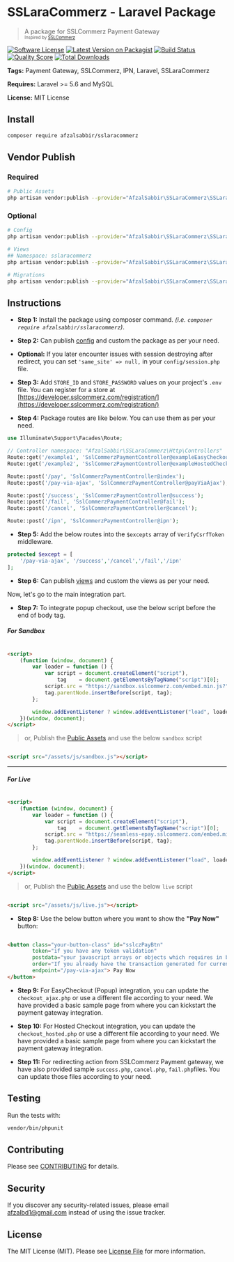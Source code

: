 # SSLaraCommerz - Laravel Package

> A package for SSLCommerz Payment Gateway \
<sub><sup>Inspired by [SSLCommerz](https://github.com/sslcommerz/SSLCommerz-Laravel)</sup></sub>

[![Software License](https://img.shields.io/badge/license-MIT-brightgreen.svg?style=flat-square)](LICENSE.md)
[![Latest Version on Packagist](https://img.shields.io/packagist/v/afzalsabbir/sslaracommerz.svg?style=flat-square)](https://packagist.org/packages/afzalsabbir/sslaracommerz)
[![Build Status](https://img.shields.io/travis/afzalsabbir/sslaracommerz/master.svg?style=flat-square)](https://travis-ci.org/afzalsabbir/sslaracommerz)
[![Quality Score](https://img.shields.io/scrutinizer/g/afzalsabbir/sslaracommerz.svg?style=flat-square)](https://scrutinizer-ci.com/g/afzalsabbir/sslaracommerz)
[![Total Downloads](https://img.shields.io/packagist/dt/afzalsabbir/sslaracommerz.svg?style=flat-square)](https://packagist.org/packages/afzalsabbir/sslaracommerz)

__Tags:__ Payment Gateway, SSLCommerz, IPN, Laravel, SSLaraCommerz

__Requires:__  Laravel >= 5.6 and MySQL

__License:__ MIT License

## Install

```bash
composer require afzalsabbir/sslaracommerz
```

## Vendor Publish

### Required

<span id="public-assets">

```bash
# Public Assets
php artisan vendor:publish --provider="AfzalSabbir\SSLaraCommerz\SSLaraCommerzServiceProvider" --tag="public-assets"
```

</span>

### Optional

<span id="config-views-migrations">

```bash
# Config
php artisan vendor:publish --provider="AfzalSabbir\SSLaraCommerz\SSLaraCommerzServiceProvider" --tag="config"

# Views
## Namespace: sslaracommerz
php artisan vendor:publish --provider="AfzalSabbir\SSLaraCommerz\SSLaraCommerzServiceProvider" --tag="views"

# Migrations
php artisan vendor:publish --provider="AfzalSabbir\SSLaraCommerz\SSLaraCommerzServiceProvider" --tag="migrations"
```

</span>

## Instructions

* __Step 1:__ Install the package using composer command. _(i.e. `composer require afzalsabbir/sslaracommerz`)_.

[//]: # (* __Step 2:__ Copy the `Library` folder and put it in the laravel project's `app/` directory. If needed, then run `composer dump -o`.)

[//]: # (* __Step 3:__ Copy the `config/sslcommerz.php` file into your project's `config/` folder.)

* __Step 2:__ Can publish [config](#config-views-migrations) and custom the package as per your need.

* __Optional:__ If you later encounter issues with session destroying after redirect, you can
  set ```'same_site' => null,``` in your `config/session.php` file.

[//]: # (* __Step 4:__ Add `STORE_ID` and `STORE_PASSWORD` values on your project's `.env` file. You can register for a store at [https://developer.sslcommerz.com/registration/]&#40;https://developer.sslcommerz.com/registration/&#41;)

* __Step 3:__ Add `STORE_ID` and `STORE_PASSWORD` values on your project's `.env` file. You can register for a store
  at [https://developer.sslcommerz.com/registration/](https://developer.sslcommerz.com/registration/)

[//]: # (* __Step 5:__ Copy the `SslCommerzPaymentController` into your project's `Controllers` folder.)

* __Step 4:__ Package routes are like below. You can use them as per your need.

```php
use Illuminate\Support\Facades\Route;

// Controller namespace: "AfzalSabbir\SSLaraCommerz\Http\Controllers"
Route::get('/example1', 'SslCommerzPaymentController@exampleEasyCheckout');
Route::get('/example2', 'SslCommerzPaymentController@exampleHostedCheckout');

Route::post('/pay', 'SslCommerzPaymentController@index');
Route::post('/pay-via-ajax', 'SslCommerzPaymentController@payViaAjax');

Route::post('/success', 'SslCommerzPaymentController@success');
Route::post('/fail', 'SslCommerzPaymentController@fail');
Route::post('/cancel', 'SslCommerzPaymentController@cancel');

Route::post('/ipn', 'SslCommerzPaymentController@ipn');
```

[//]: # (* __Step 7:__ Add the below routes into the `$excepts` array of `VerifyCsrfToken` middleware.)

* __Step 5:__ Add the below routes into the `$excepts` array of `VerifyCsrfToken` middleware.

```php
protected $except = [
    '/pay-via-ajax', '/success','/cancel','/fail','/ipn'
];
```

[//]: # (* __Step 8:__ Copy the `resources/views/*.blade.php` files into your project's `resources/views/` folder.)

* __Step 6:__ Can publish [views](#config-views-migrations) and custom the views as per your need.

Now, let's go to the main integration part.

[//]: # (* __Step 9:__ To integrate popup checkout, use the below script before the end of body tag.)

* __Step 7:__ To integrate popup checkout, use the below script before the end of body tag.

##### For Sandbox

```html

<script>
    (function (window, document) {
        var loader = function () {
            var script = document.createElement("script"),
                tag    = document.getElementsByTagName("script")[0];
            script.src = "https://sandbox.sslcommerz.com/embed.min.js?" + Math.random().toString(36).substring(7);
            tag.parentNode.insertBefore(script, tag);
        };

        window.addEventListener ? window.addEventListener("load", loader, false) : window.attachEvent("onload", loader);
    })(window, document);
</script>
```

> or, Publish the [Public Assets](#public-assets) and use the below `sandbox` script

```html

<script src="/assets/js/sandbox.js"></script>
```

---

##### For Live

```html

<script>
    (function (window, document) {
        var loader = function () {
            var script = document.createElement("script"),
                tag    = document.getElementsByTagName("script")[0];
            script.src = "https://seamless-epay.sslcommerz.com/embed.min.js?" + Math.random().toString(36).substring(7);
            tag.parentNode.insertBefore(script, tag);
        };

        window.addEventListener ? window.addEventListener("load", loader, false) : window.attachEvent("onload", loader);
    })(window, document);
</script>
```

> or, Publish the [Public Assets](#public-assets) and use the below `live` script

```html

<script src="/assets/js/live.js"></script>
```

[//]: # (* __Step 10:__ Use the below button where you want to show the **"Pay Now"** button:)
* __Step 8:__ Use the below button where you want to show the **"Pay Now"** button:

```html

<button class="your-button-class" id="sslczPayBtn"
        token="if you have any token validation"
        postdata="your javascript arrays or objects which requires in backend"
        order="If you already have the transaction generated for current order"
        endpoint="/pay-via-ajax"> Pay Now
</button>
```

[//]: # (* __Step 11:__ For EasyCheckout &#40;Popup&#41; integration, you can update the `checkout_ajax.php` or use a different file according to your need. We have provided a basic sample page from where you can kickstart the payment gateway integration.)
* __Step 9:__ For EasyCheckout (Popup) integration, you can update the `checkout_ajax.php` or use a different file according to your need. We have provided a basic sample page from where you can kickstart the payment gateway integration.

[//]: # (* __Step 12:__ For Hosted Checkout integration, you can update the `checkout_hosted.php` or use a different file according to your need. We have provided a basic sample page from where you can kickstart the payment gateway integration.)
* __Step 10:__ For Hosted Checkout integration, you can update the `checkout_hosted.php` or use a different file according to your need. We have provided a basic sample page from where you can kickstart the payment gateway integration.

[//]: # (* __Step 13:__ For redirecting action from SSLCommerz Payment gateway, we have also provided sample `success.php`, `cancel.php`, `fail.php`files. You can update those files according to your need.)
* __Step 11:__ For redirecting action from SSLCommerz Payment gateway, we have also provided sample `success.php`, `cancel.php`, `fail.php`files. You can update those files according to your need.

## Testing

Run the tests with:

```bash
vendor/bin/phpunit
```

## Contributing

Please see [CONTRIBUTING](CONTRIBUTING.md) for details.

## Security

If you discover any security-related issues, please email afzalbd1@gmail.com instead of using the issue tracker.

## License

The MIT License (MIT). Please see [License File](LICENSE.md) for more information.
